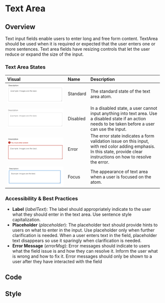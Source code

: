 # Text Area

## Overview

Text input fields enable users to enter long and free form content. TextArea should be used when it is required or expected that the user enters one or more sentences. Text area fields have resizing controls that let the user reduce or expand the size of the input.

### Text Area States

| Visual | Name | Description |
| :--- | :--- | :--- |
| ![](../../.gitbook/assets/textarea.png) | Standard | The standard state of the text area atom. |
| ![](../../.gitbook/assets/textarea-as-disabled.png) | Disabled | In a disabled state, a user cannot input anything into text area. Use a disabled state if an action needs to be taken before a user can use the input. |
| ![](../../.gitbook/assets/textarea-as-error%20%281%29.png) | Error | The error state indicates a form validation issue on this input, with red color adding emphasis. In this state, provide clear instructions on how to resolve the error. |
| ![](../../.gitbook/assets/textarea-as-focus%20%282%29.png) | Focus | The appearance of text area when a user is focused on the atom. |

### Accessibility & Best Practices

* **Label** \(_labelText_\): The label should appropriately indicate to the user what they should enter in the text area. Use sentence style capitalization.
* **Placeholder** \(_placeholder_\): The placeholder text should provide hints to users on what to enter in the input. Use placeholder only when further clarification is needed. When a user enters text in the field, placeholder text disappears so use it sparingly when clarification is needed.
* **Error Message** \(_errorMsg_\): Error messages should indicate to users what the field issue is and how they can resolve it. Inform the user what is wrong and how to fix it. Error messages should only be shown to a user after they have interacted with the field

## Code

## Style

